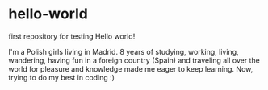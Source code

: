 # hello-world
first repository for testing 
Hello world! 

I'm a Polish girls living in Madrid. 8 years of studying, working, living, wandering, having fun in a foreign country (Spain) and traveling all over the world for pleasure and knowledge made me eager to keep learning. Now, trying to do my best in coding :) 
